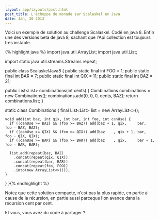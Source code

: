 ```yaml
---
layout: app/layouts/post.html
post_title: L'échoppe de monade sur Scalaskel en Java
date: Jan, 30 2013
---
```


Voici un exemple de solution au challenge Scalaskel. Codé en java 8. Enfin une des versions beta de java 8, sachant que l'Api collection est toujours très instable.

{% highlight java %}
import java.util.ArrayList;
import java.util.List;

import static java.util.streams.Streams.repeat;

public class ScalaskelJava8 {
  public static final int FOO = 1;
  public static final int BAR = 7;
  public static final int QIX = 11;
  public static final int BAZ = 21;

  public List<List<Integer>> combinations(int cents) {
    Combinations combinations = new Combinations();
    combinations.add(0, 0, 0, cents, BAZ);
    return combinations.list;
  }

  static class Combinations {
    final List<List<Integer>> list = new ArrayList<>();

    void add(int baz, int qix, int bar, int foo, int canUse) {
      if ((canUse >= BAZ) && (foo >= BAZ)) add(baz + 1, qix,     bar,     foo - BAZ, BAZ);
      if ((canUse >= QIX) && (foo >= QIX)) add(baz    , qix + 1, bar,     foo - QIX, QIX);
      if ((canUse >= BAR) && (foo >= BAR)) add(baz    , qix,     bar + 1, foo - BAR, BAR);

      list.add(repeat(baz, BAZ)
        .concat(repeat(qix, QIX))
        .concat(repeat(bar, BAR))
        .concat(repeat(foo, FOO))
        .into(new ArrayList<>()));
    }
  }
}{% endhighlight %}

Notez que cette solution compacte, n'est pas la plus rapide, en partie à cause de la récursion, en partie aussi parceque l'on avance dans la récursion cent par cent.

Et vous, vous avez du code à partager ?